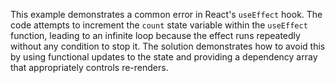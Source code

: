 This example demonstrates a common error in React's `useEffect` hook.  The code attempts to increment the `count` state variable within the `useEffect` function, leading to an infinite loop because the effect runs repeatedly without any condition to stop it.  The solution demonstrates how to avoid this by using functional updates to the state and providing a dependency array that appropriately controls re-renders.